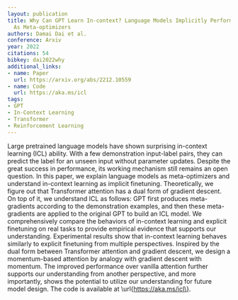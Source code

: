 ```yaml
---
layout: publication
title: Why Can GPT Learn In-context? Language Models Implicitly Perform Gradient Descent
  As Meta-optimizers
authors: Damai Dai et al.
conference: Arxiv
year: 2022
citations: 54
bibkey: dai2022why
additional_links:
- name: Paper
  url: https://arxiv.org/abs/2212.10559
- name: Code
  url: https://aka.ms/icl
tags:
- GPT
- In-Context Learning
- Transformer
- Reinforcement Learning
---
```

Large pretrained language models have shown surprising in-context learning
(ICL) ability. With a few demonstration input-label pairs, they can predict the
label for an unseen input without parameter updates. Despite the great success
in performance, its working mechanism still remains an open question. In this
paper, we explain language models as meta-optimizers and understand in-context
learning as implicit finetuning. Theoretically, we figure out that Transformer
attention has a dual form of gradient descent. On top of it, we understand ICL
as follows: GPT first produces meta-gradients according to the demonstration
examples, and then these meta-gradients are applied to the original GPT to
build an ICL model. We comprehensively compare the behaviors of in-context
learning and explicit finetuning on real tasks to provide empirical evidence
that supports our understanding. Experimental results show that in-context
learning behaves similarly to explicit finetuning from multiple perspectives.
Inspired by the dual form between Transformer attention and gradient descent,
we design a momentum-based attention by analogy with gradient descent with
momentum. The improved performance over vanilla attention further supports our
understanding from another perspective, and more importantly, shows the
potential to utilize our understanding for future model design. The code is
available at \url\{https://aka.ms/icl\}.